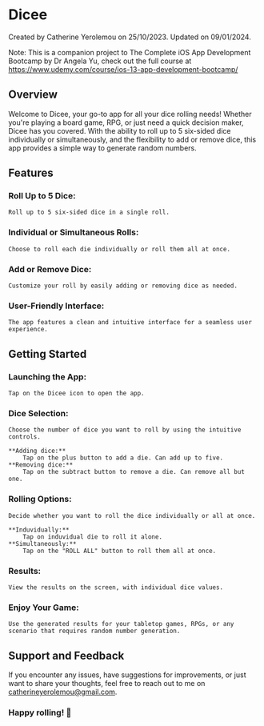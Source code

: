 # Dicee

Created by Catherine Yerolemou on 25/10/2023.
Updated on 09/01/2024.

Note: 
    This is a companion project to The Complete iOS App Development Bootcamp by Dr Angela Yu, check out the full course at https://www.udemy.com/course/ios-13-app-development-bootcamp/


## Overview

Welcome to Dicee, your go-to app for all your dice rolling needs! Whether you're playing a board game, RPG, or just need a quick decision maker, Dicee has you covered. With the ability to roll up to 5 six-sided dice individually or simultaneously, and the flexibility to add or remove dice, this app provides a simple way to generate random numbers.



## Features

### Roll Up to 5 Dice: 
    Roll up to 5 six-sided dice in a single roll.

### Individual or Simultaneous Rolls: 
    Choose to roll each die individually or roll them all at once.

### Add or Remove Dice: 
    Customize your roll by easily adding or removing dice as needed.

### User-Friendly Interface: 
    The app features a clean and intuitive interface for a seamless user experience.
    
    
    
## Getting Started

### Launching the App:
    Tap on the Dicee icon to open the app.
    
### Dice Selection:
    Choose the number of dice you want to roll by using the intuitive controls.
    
    **Adding dice:**
        Tap on the plus button to add a die. Can add up to five.
    **Removing dice:**
        Tap on the subtract button to remove a die. Can remove all but one.
    
### Rolling Options:
    Decide whether you want to roll the dice individually or all at once.
    
    **Induvidually:**
        Tap on induvidual die to roll it alone.
    **Simultaneously:**
        Tap on the "ROLL ALL" button to roll them all at once.
        
### Results:
    View the results on the screen, with individual dice values.
    
### Enjoy Your Game:
    Use the generated results for your tabletop games, RPGs, or any scenario that requires random number generation.
    


## Support and Feedback

If you encounter any issues, have suggestions for improvements, or just want to share your thoughts, feel free to reach out to me on catherineyerolemou@gmail.com.


### Happy rolling! 🎲


